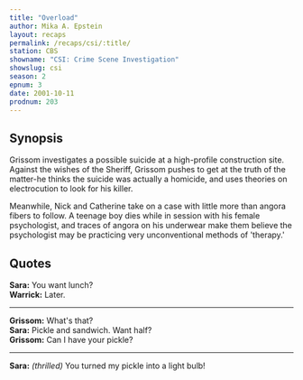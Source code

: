 ```yaml
---
title: "Overload"
author: Mika A. Epstein
layout: recaps
permalink: /recaps/csi/:title/
station: CBS
showname: "CSI: Crime Scene Investigation"
showslug: csi
season: 2
epnum: 3
date: 2001-10-11
prodnum: 203
---
```


## Synopsis

Grissom investigates a possible suicide at a high-profile construction site. Against the wishes of the Sheriff, Grissom pushes to get at the truth of the matter-he thinks the suicide was actually a homicide, and uses theories on electrocution to look for his killer.

Meanwhile, Nick and Catherine take on a case with little more than angora fibers to follow. A teenage boy dies while in session with his female psychologist, and traces of angora on his underwear make them believe the psychologist may be practicing very unconventional methods of 'therapy.'

## Quotes

**Sara:** You want lunch?\
**Warrick:** Later.

- - -

**Grissom:** What's that?\
**Sara:** Pickle and sandwich. Want half?\
**Grissom:** Can I have your pickle?

- - -

**Sara:** _(thrilled)_ You turned my pickle into a light bulb!

